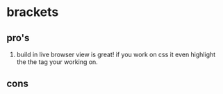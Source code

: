 # brackets

## pro's

1. build in live browser view is great! if you work on css it even highlight the the tag your working on. 


## cons